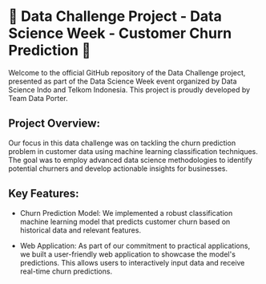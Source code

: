 # :rocket: Data Challenge Project - Data Science Week - Customer Churn Prediction :rocket:
Welcome to the official GitHub repository of the Data Challenge project, presented as part of the Data Science Week event organized by Data Science Indo and Telkom Indonesia. This project is proudly developed by Team Data Porter.

## Project Overview:
Our focus in this data challenge was on tackling the churn prediction problem in customer data using machine learning classification techniques. The goal was to employ advanced data science methodologies to identify potential churners and develop actionable insights for businesses.

## Key Features:

* Churn Prediction Model: We implemented a robust classification machine learning model that predicts customer churn based on historical data and relevant features.

* Web Application: As part of our commitment to practical applications, we built a user-friendly web application to showcase the model's predictions. This allows users to interactively input data and receive real-time churn predictions.
